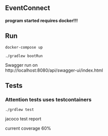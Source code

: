 ## EventConnect

#### program started requires docker!!!
## Run
```shell
docker-compose up

./gradlew bootRun
```
Swagger run on\
http://localhost:8080/api/swagger-ui/index.html

## Tests
### Attention tests uses testcontainers 
```shell
./grdlew test 
```
jacoco test report

current coverage 60%
